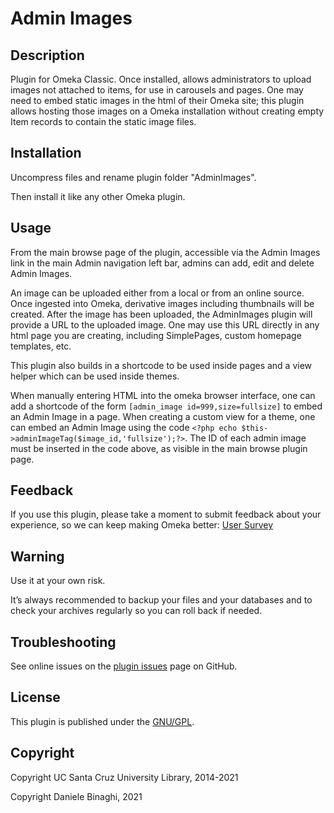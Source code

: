 # Admin Images

## Description

Plugin for Omeka Classic. Once installed, allows administrators to upload images not attached to items, for use in carousels and pages. One may need to embed static images in the html of their Omeka site; this plugin allows hosting those images on a Omeka installation without creating empty Item records to contain the static image files.

## Installation
Uncompress files and rename plugin folder "AdminImages".

Then install it like any other Omeka plugin.

## Usage
From the main browse page of the plugin, accessible via the Admin Images link in the main Admin navigation left bar, admins can add, edit and delete Admin Images.

An image can be uploaded either from a local or from an online source. Once ingested into Omeka, derivative images including thumbnails will be created. After the image has been uploaded, the AdminImages plugin will provide a URL to the uploaded image. One may use this URL directly in any html page you are creating, including SimplePages, custom homepage templates, etc.

This plugin also builds in a shortcode to be used inside pages and a view helper which can be used inside themes. 

When manually entering HTML into the omeka browser interface, one can add a shortcode of the form `[admin_image id=999,size=fullsize]` to embed an Admin Image in a page. When creating a custom view for a theme, one can embed an Admin Image using the code `<?php echo $this->adminImageTag($image_id,'fullsize');?>`. 
The ID of each admin image must be inserted in the code above, as visible in the main browse plugin page.

## Feedback
If you use this plugin, please take a moment to submit feedback about your experience, so we can keep making Omeka better: [User Survey](https://docs.google.com/forms/d/1sOFIOM7SqT9PjKiY0m-xbo3Gxm_Fzr6eg_fduGMEfzE/viewform?usp=send_form "User Survey")

## Warning
Use it at your own risk.

It’s always recommended to backup your files and your databases and to check your archives regularly so you can roll back if needed.

## Troubleshooting
See online issues on the <a href="https://github.com/UCSCLibrary/AdminImages/issues" target="_blank">plugin issues</a> page on GitHub.

## License
This plugin is published under the <a href="https://www.gnu.org/licenses/gpl-2.0.html" target="_blank">GNU/GPL</a>.

## Copyright
Copyright UC Santa Cruz University Library, 2014-2021

Copyright Daniele Binaghi, 2021
